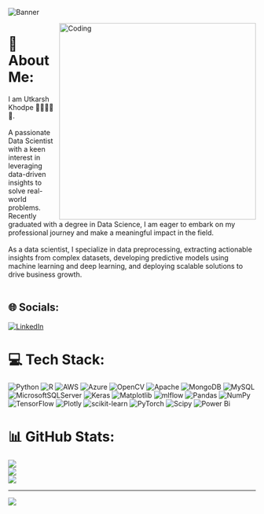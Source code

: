 ![Banner](https://media.licdn.com/dms/image/D5616AQHmPjG4vi2ZDg/profile-displaybackgroundimage-shrink_350_1400/0/1695877601997?e=1724284800&v=beta&t=6PQnlve7NKkU3SRyCDDGyg2ShPSYqUQw-DfR_AXqyWk)  

<img align="right" alt="Coding" width="400" src="https://static01.nyt.com/images/2020/01/01/business/01Techfix-print/01Techfix-print-articleLarge.gif?quality=75&auto=webp&disable=upscale">

# 💫 About Me:
I am Utkarsh Khodpe 🤖🧠🇦🇮🎯.<br>
<br>A passionate Data Scientist with a keen interest in leveraging data-driven insights to solve real-world problems. Recently graduated with a degree in Data Science, I am eager to embark on my professional journey and make a meaningful impact in the field.<br><br>As a data scientist, I specialize in data preprocessing, extracting actionable insights from complex datasets, developing predictive models using machine learning and deep learning, and deploying scalable solutions to drive business growth.<br><br>







## 🌐 Socials:
[![LinkedIn](https://img.shields.io/badge/LinkedIn-%230077B5.svg?logo=linkedin&logoColor=white)](https://linkedin.com/in/https://www.linkedin.com/in/utkarsh-khodpe-447867254/) 

# 💻 Tech Stack:
![Python](https://img.shields.io/badge/python-3670A0?style=for-the-badge&logo=python&logoColor=ffdd54) ![R](https://img.shields.io/badge/r-%23276DC3.svg?style=for-the-badge&logo=r&logoColor=white) ![AWS](https://img.shields.io/badge/AWS-%23FF9900.svg?style=for-the-badge&logo=amazon-aws&logoColor=white) ![Azure](https://img.shields.io/badge/azure-%230072C6.svg?style=for-the-badge&logo=microsoftazure&logoColor=white) ![OpenCV](https://img.shields.io/badge/opencv-%23white.svg?style=for-the-badge&logo=opencv&logoColor=white) ![Apache](https://img.shields.io/badge/apache-%23D42029.svg?style=for-the-badge&logo=apache&logoColor=white) ![MongoDB](https://img.shields.io/badge/MongoDB-%234ea94b.svg?style=for-the-badge&logo=mongodb&logoColor=white) ![MySQL](https://img.shields.io/badge/mysql-4479A1.svg?style=for-the-badge&logo=mysql&logoColor=white) ![MicrosoftSQLServer](https://img.shields.io/badge/Microsoft%20SQL%20Server-CC2927?style=for-the-badge&logo=microsoft%20sql%20server&logoColor=white) ![Keras](https://img.shields.io/badge/Keras-%23D00000.svg?style=for-the-badge&logo=Keras&logoColor=white) ![Matplotlib](https://img.shields.io/badge/Matplotlib-%23ffffff.svg?style=for-the-badge&logo=Matplotlib&logoColor=black) ![mlflow](https://img.shields.io/badge/mlflow-%23d9ead3.svg?style=for-the-badge&logo=numpy&logoColor=blue) ![Pandas](https://img.shields.io/badge/pandas-%23150458.svg?style=for-the-badge&logo=pandas&logoColor=white) ![NumPy](https://img.shields.io/badge/numpy-%23013243.svg?style=for-the-badge&logo=numpy&logoColor=white) ![TensorFlow](https://img.shields.io/badge/TensorFlow-%23FF6F00.svg?style=for-the-badge&logo=TensorFlow&logoColor=white) ![Plotly](https://img.shields.io/badge/Plotly-%233F4F75.svg?style=for-the-badge&logo=plotly&logoColor=white) ![scikit-learn](https://img.shields.io/badge/scikit--learn-%23F7931E.svg?style=for-the-badge&logo=scikit-learn&logoColor=white) ![PyTorch](https://img.shields.io/badge/PyTorch-%23EE4C2C.svg?style=for-the-badge&logo=PyTorch&logoColor=white) ![Scipy](https://img.shields.io/badge/SciPy-%230C55A5.svg?style=for-the-badge&logo=scipy&logoColor=%white) ![Power Bi](https://img.shields.io/badge/power_bi-F2C811?style=for-the-badge&logo=powerbi&logoColor=black)
# 📊 GitHub Stats:
![](https://github-readme-stats.vercel.app/api?username=UtkarshKhodpe&theme=dark&hide_border=false&include_all_commits=false&count_private=false)<br/>
![](https://github-readme-streak-stats.herokuapp.com/?user=UtkarshKhodpe&theme=dark&hide_border=false)<br/>
![](https://github-readme-stats.vercel.app/api/top-langs/?username=UtkarshKhodpe&theme=dark&hide_border=false&include_all_commits=false&count_private=false&layout=compact)

---
[![](https://visitcount.itsvg.in/api?id=UtkarshKhodpe&icon=0&color=0)](https://visitcount.itsvg.in)

<!-- Proudly created with GPRM ( https://gprm.itsvg.in ) -->
